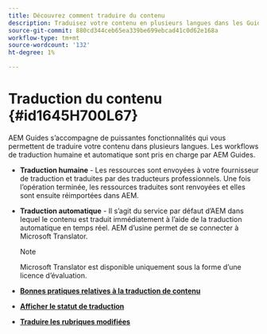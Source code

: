 ```yaml
---
title: Découvrez comment traduire du contenu
description: Traduisez votre contenu en plusieurs langues dans les Guides AEM. Découvrez les workflows de traduction humaine et automatique.
source-git-commit: 880cd344ceb65ea339be699ebcad41c0d62e168a
workflow-type: tm+mt
source-wordcount: '132'
ht-degree: 1%

---
```


# Traduction du contenu {#id1645H700L67}

AEM Guides s’accompagne de puissantes fonctionnalités qui vous permettent de traduire votre contenu dans plusieurs langues. Les workflows de traduction humaine et automatique sont pris en charge par AEM Guides.

- **Traduction humaine** - Les ressources sont envoyées à votre fournisseur de traduction et traduites par des traducteurs professionnels. Une fois l’opération terminée, les ressources traduites sont renvoyées et elles sont ensuite réimportées dans AEM.

- **Traduction automatique** - Il s’agit du service par défaut d’AEM dans lequel le contenu est traduit immédiatement à l’aide de la traduction automatique en temps réel. AEM d’usine permet de se connecter à Microsoft Translator.

  >[!NOTE]
  >
  > Microsoft Translator est disponible uniquement sous la forme d’une licence d’évaluation.


- **[Bonnes pratiques relatives à la traduction de contenu](translation-first-time.md)**

- **[Afficher le statut de traduction](translation-view-trans-state-6234.md)**

- **[Traduire les rubriques modifiées](translation-modified-topics-6234.md)**
